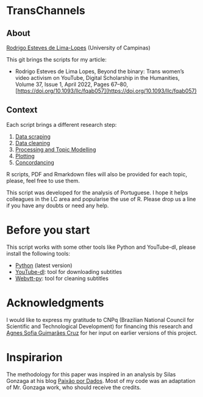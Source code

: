 # TransChannels
## About
[Rodrigo Esteves de Lima-Lopes](mailto:rll307@unicamp.br) (University of Campinas)

This git brings the scripts for my article:

- Rodrigo Esteves de Lima Lopes, Beyond the binary: Trans women’s video activism on YouTube, Digital Scholarship in the Humanities, Volume 37, Issue 1, April 2022, Pages 67–80, [https://doi.org/10.1093/llc/fqab057](https://doi.org/10.1093/llc/fqab057)

## Context

Each script brings a different research step:

1. [Data scraping](01_Data_scraping.md)
1. [Data cleaning](02_Data_cleaning.md)
1. [Processing and Topic Modelling](03_Processing.md)
1. [Plotting](04_Plotting.md)
1. [Concordancing](05_Concordancing.md)

R scripts, PDF and Rmarkdown files will also be provided for each topic, please, feel free to use them. 

This script was developed for the analysis of Portuguese. I hope it helps colleagues in the LC area and popularise the use of R. Please drop us a line if you have any doubts or need any help.

# Before you start
This script works with some other tools like Python and YouTube-dl, please install the following tools:
- [Python](https://www.python.org/) (latest version) 
- [YouTube-dl](https://github.com/ytdl-org/): tool for downloading subtitles
- [Webvtt-py](https://pypi.org/project/webvtt-py/): tool for cleaning subtitles

# Acknowledgments 
I would like to express my gratitude to CNPq (Brazilian National Council for Scientific and Technological Development) for financing this research and [Agnes Sofia Guimarães Cruz](https://github.com/Agnessofia) for her input on earlier versions of this project. 

# Inspirarion
The methodology for this paper was inspired in an analysis by Silas Gonzaga at his blog [Paixão por Dados](http://sillasgonzaga.com/post/topic-modeling-nathalia-arcuri/). Most of my code was an adaptation of Mr. Gonzaga work, who should receive the credits. 
